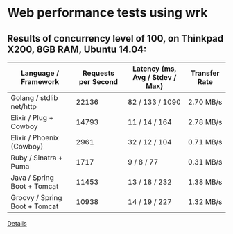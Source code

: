 # Web performance tests using wrk

## Results of concurrency level of 100, on Thinkpad X200, 8GB RAM, Ubuntu 14.04:

Language / Framework          |  Requests per Second  |  Latency (ms, Avg / Stdev / Max)  |  Transfer Rate  |
------------------------------|-----------------------|-----------------------------------|-----------------|
Golang / stdlib net/http      |  22136                |  82 / 133 / 1090                  |    2.70 MB/s    |
Elixir / Plug + Cowboy        |  14793                |  11 /  14 /  164                  |    2.78 MB/s    |
Elixir / Phoenix (Cowboy)     |  2961                 |  32 /  12 /  104                  |    0.71 MB/s    |
Ruby / Sinatra + Puma         |  1717                 |   9 /   8 /   77                  |    0.31 MB/s    |
Java / Spring Boot + Tomcat   |  11453                |  13 /  18 /  232                  |    1.38 MB/s    |
Groovy / Spring Boot + Tomcat |  10938                |  14 /  19 /  227                  |    1.32 MB/s    |

[Details](wrk_c100.md)
